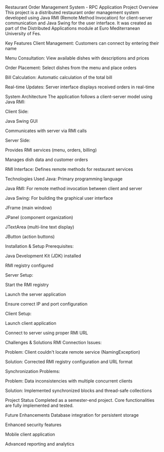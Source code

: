 Restaurant Order Management System - RPC Application
Project Overview
This project is a distributed restaurant order management system developed using Java RMI (Remote Method Invocation) for client-server communication and Java Swing for the user interface. It was created as part of the Distributed Applications module at Euro Mediterranean University of Fes.

Key Features
Client Management: Customers can connect by entering their name

Menu Consultation: View available dishes with descriptions and prices

Order Placement: Select dishes from the menu and place orders

Bill Calculation: Automatic calculation of the total bill

Real-time Updates: Server interface displays received orders in real-time

System Architecture
The application follows a client-server model using Java RMI:

Client Side:

Java Swing GUI

Communicates with server via RMI calls

Server Side:

Provides RMI services (menu, orders, billing)

Manages dish data and customer orders

RMI Interface: Defines remote methods for restaurant services

Technologies Used
Java: Primary programming language

Java RMI: For remote method invocation between client and server

Java Swing: For building the graphical user interface

JFrame (main window)

JPanel (component organization)

JTextArea (multi-line text display)

JButton (action buttons)

Installation & Setup
Prerequisites:

Java Development Kit (JDK) installed

RMI registry configured

Server Setup:

Start the RMI registry

Launch the server application

Ensure correct IP and port configuration

Client Setup:

Launch client application

Connect to server using proper RMI URL

Challenges & Solutions
RMI Connection Issues:

Problem: Client couldn't locate remote service (NamingException)

Solution: Corrected RMI registry configuration and URL format

Synchronization Problems:

Problem: Data inconsistencies with multiple concurrent clients

Solution: Implemented synchronized blocks and thread-safe collections

Project Status
Completed as a semester-end project. Core functionalities are fully implemented and tested.

Future Enhancements
Database integration for persistent storage

Enhanced security features

Mobile client application

Advanced reporting and analytics

